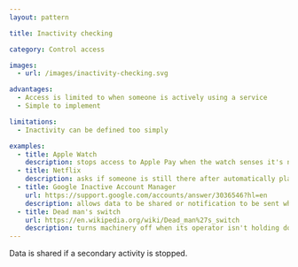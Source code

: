 ```yaml
---
layout: pattern

title: Inactivity checking

category: Control access

images:
  - url: /images/inactivity-checking.svg

advantages:
  - Access is limited to when someone is actively using a service
  - Simple to implement

limitations:
  - Inactivity can be defined too simply

examples:
  - title: Apple Watch
    description: stops access to Apple Pay when the watch senses it's no longer being worn
  - title: Netflix
    description: asks if someone is still there after automatically playing several episodes in a series
  - title: Google Inactive Account Manager
    url: https://support.google.com/accounts/answer/3036546?hl=en
    description: allows data to be shared or notification to be sent when an account becomes inactive
  - title: Dead man's switch
    url: https://en.wikipedia.org/wiki/Dead_man%27s_switch
    description: turns machinery off when its operator isn't holding down a switch
---
```


Data is shared if a secondary activity is stopped.

